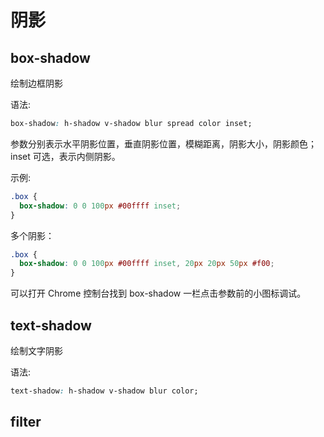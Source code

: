 # 阴影

## box-shadow

绘制边框阴影

语法:

```css
box-shadow: h-shadow v-shadow blur spread color inset;
```

参数分别表示水平阴影位置，垂直阴影位置，模糊距离，阴影大小，阴影颜色；inset 可选，表示内侧阴影。

示例:

```css
.box {
  box-shadow: 0 0 100px #00ffff inset;
}
```

多个阴影：

```css
.box {
  box-shadow: 0 0 100px #00ffff inset, 20px 20px 50px #f00;
}
```

可以打开 Chrome 控制台找到 box-shadow 一栏点击参数前的小图标调试。

## text-shadow

绘制文字阴影

语法:

```css
text-shadow: h-shadow v-shadow blur color;
```

## filter
